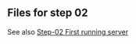 ## Files for step 02

See also [Step-02 First running server](https://github.com/spmka/training/wiki/Step-02---First-running-server)

